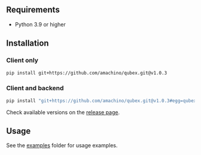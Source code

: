 ## Requirements

- Python 3.9 or higher


## Installation

### Client only

```bash
pip install git+https://github.com/amachino/qubex.git@v1.0.3
```

### Client and backend

```bash
pip install "git+https://github.com/amachino/qubex.git@v1.0.3#egg=qubex[backend]"
```

Check available versions on the [release page](https://github.com/amachino/qubex/releases).

## Usage

See the [examples](https://github.com/amachino/qubex/tree/main/docs/examples) folder for usage examples.
